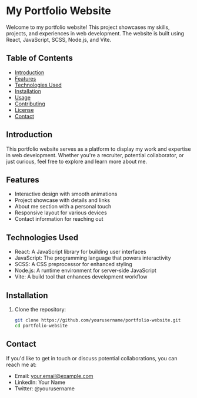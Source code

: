 # My Portfolio Website

Welcome to my portfolio website! This project showcases my skills, projects, and experiences in web development. The website is built using React, JavaScript, SCSS, Node.js, and Vite.

## Table of Contents

- [Introduction](#introduction)
- [Features](#features)
- [Technologies Used](#technologies-used)
- [Installation](#installation)
- [Usage](#usage)
- [Contributing](#contributing)
- [License](#license)
- [Contact](#contact)

## Introduction

This portfolio website serves as a platform to display my work and expertise in web development. Whether you're a recruiter, potential collaborator, or just curious, feel free to explore and learn more about me.

## Features

- Interactive design with smooth animations
- Project showcase with details and links
- About me section with a personal touch
- Responsive layout for various devices
- Contact information for reaching out

## Technologies Used

- React: A JavaScript library for building user interfaces
- JavaScript: The programming language that powers interactivity
- SCSS: A CSS preprocessor for enhanced styling
- Node.js: A runtime environment for server-side JavaScript
- Vite: A build tool that enhances development workflow

## Installation

1. Clone the repository:

   ```bash
   git clone https://github.com/yourusername/portfolio-website.git
   cd portfolio-website

## Contact

If you'd like to get in touch or discuss potential collaborations, you can reach me at:

* Email: your.email@example.com
* LinkedIn: Your Name
* Twitter: @yourusername
